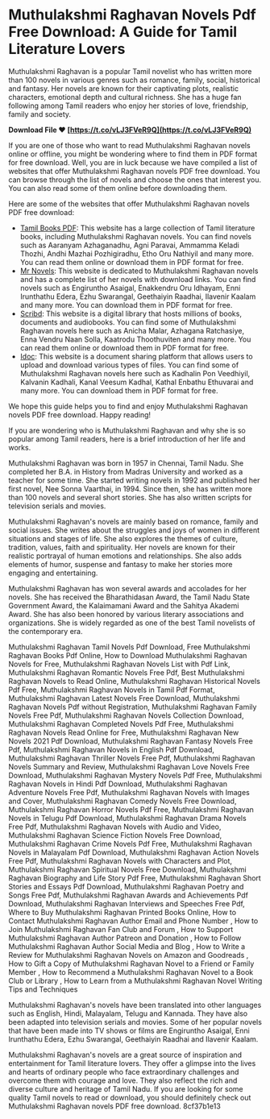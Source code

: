 
 
# Muthulakshmi Raghavan Novels Pdf Free Download: A Guide for Tamil Literature Lovers
 
Muthulakshmi Raghavan is a popular Tamil novelist who has written more than 100 novels in various genres such as romance, family, social, historical and fantasy. Her novels are known for their captivating plots, realistic characters, emotional depth and cultural richness. She has a huge fan following among Tamil readers who enjoy her stories of love, friendship, family and society.
 
**Download File ❤ [https://t.co/vLJ3FVeR9Q](https://t.co/vLJ3FVeR9Q)**


 
If you are one of those who want to read Muthulakshmi Raghavan novels online or offline, you might be wondering where to find them in PDF format for free download. Well, you are in luck because we have compiled a list of websites that offer Muthulakshmi Raghavan novels PDF free download. You can browse through the list of novels and choose the ones that interest you. You can also read some of them online before downloading them.
 
Here are some of the websites that offer Muthulakshmi Raghavan novels PDF free download:
 
- [Tamil Books PDF](https://tamilbookspdf.com/genre/muthulakshmi-raghavan/): This website has a large collection of Tamil literature books, including Muthulakshmi Raghavan novels. You can find novels such as Aaranyam Azhaganadhu, Agni Paravai, Ammamma Keladi Thozhi, Andhi Mazhai Pozhigiradhu, Etho Oru Nathiyil and many more. You can read them online or download them in PDF format for free.
- [Mr Novels](https://www.tamiltypingonline.com/muthulakshmi-raghavan-novels/): This website is dedicated to Muthulakshmi Raghavan novels and has a complete list of her novels with download links. You can find novels such as Engiruntho Asaigal, Enakkendru Oru Idhayam, Enni Irunthathu Edera, Ezhu Swarangal, Geethaiyin Raadhai, Ilavenir Kaalam and many more. You can download them in PDF format for free.
- [Scribd](https://www.scribd.com/doc/218272131/MuthuLakshmi-Ragahavan-Novels): This website is a digital library that hosts millions of books, documents and audiobooks. You can find some of Muthulakshmi Raghavan novels here such as Anicha Malar, Azhagana Ratchasiye, Enna Vendru Naan Solla, Kaatrodu Thoothuviten and many more. You can read them online or download them in PDF format for free.
- [Idoc](https://idoc.pub/download/muthulakshmi-ragahavan-novels-d4pqr3kejrnp): This website is a document sharing platform that allows users to upload and download various types of files. You can find some of Muthulakshmi Raghavan novels here such as Kadhalin Pon Veedhiyil, Kalvanin Kadhali, Kanal Veesum Kadhal, Kathal Enbathu Ethuvarai and many more. You can download them in PDF format for free.

We hope this guide helps you to find and enjoy Muthulakshmi Raghavan novels PDF free download. Happy reading!
  
If you are wondering who is Muthulakshmi Raghavan and why she is so popular among Tamil readers, here is a brief introduction of her life and works.
 
Muthulakshmi Raghavan was born in 1957 in Chennai, Tamil Nadu. She completed her B.A. in History from Madras University and worked as a teacher for some time. She started writing novels in 1992 and published her first novel, Nee Sonna Vaarthai, in 1994. Since then, she has written more than 100 novels and several short stories. She has also written scripts for television serials and movies.
 
Muthulakshmi Raghavan's novels are mainly based on romance, family and social issues. She writes about the struggles and joys of women in different situations and stages of life. She also explores the themes of culture, tradition, values, faith and spirituality. Her novels are known for their realistic portrayal of human emotions and relationships. She also adds elements of humor, suspense and fantasy to make her stories more engaging and entertaining.
 
Muthulakshmi Raghavan has won several awards and accolades for her novels. She has received the Bharathidasan Award, the Tamil Nadu State Government Award, the Kalaimamani Award and the Sahitya Akademi Award. She has also been honored by various literary associations and organizations. She is widely regarded as one of the best Tamil novelists of the contemporary era.
 
Muthulakshmi Raghavan Tamil Novels Pdf Download,  Free Muthulakshmi Raghavan Books Pdf Online,  How to Download Muthulakshmi Raghavan Novels for Free,  Muthulakshmi Raghavan Novels List with Pdf Link,  Muthulakshmi Raghavan Romantic Novels Free Pdf,  Best Muthulakshmi Raghavan Novels to Read Online,  Muthulakshmi Raghavan Historical Novels Pdf Free,  Muthulakshmi Raghavan Novels in Tamil Pdf Format,  Muthulakshmi Raghavan Latest Novels Free Download,  Muthulakshmi Raghavan Novels Pdf without Registration,  Muthulakshmi Raghavan Family Novels Free Pdf,  Muthulakshmi Raghavan Novels Collection Download,  Muthulakshmi Raghavan Completed Novels Pdf Free,  Muthulakshmi Raghavan Novels Read Online for Free,  Muthulakshmi Raghavan New Novels 2021 Pdf Download,  Muthulakshmi Raghavan Fantasy Novels Free Pdf,  Muthulakshmi Raghavan Novels in English Pdf Download,  Muthulakshmi Raghavan Thriller Novels Free Pdf,  Muthulakshmi Raghavan Novels Summary and Review,  Muthulakshmi Raghavan Love Novels Free Download,  Muthulakshmi Raghavan Mystery Novels Pdf Free,  Muthulakshmi Raghavan Novels in Hindi Pdf Download,  Muthulakshmi Raghavan Adventure Novels Free Pdf,  Muthulakshmi Raghavan Novels with Images and Cover,  Muthulakshmi Raghavan Comedy Novels Free Download,  Muthulakshmi Raghavan Horror Novels Pdf Free,  Muthulakshmi Raghavan Novels in Telugu Pdf Download,  Muthulakshmi Raghavan Drama Novels Free Pdf,  Muthulakshmi Raghavan Novels with Audio and Video,  Muthulakshmi Raghavan Science Fiction Novels Free Download,  Muthulakshmi Raghavan Crime Novels Pdf Free,  Muthulakshmi Raghavan Novels in Malayalam Pdf Download,  Muthulakshmi Raghavan Action Novels Free Pdf,  Muthulakshmi Raghavan Novels with Characters and Plot,  Muthulakshmi Raghavan Spiritual Novels Free Download,  Muthulakshmi Raghavan Biography and Life Story Pdf Free,  Muthulakshmi Raghavan Short Stories and Essays Pdf Download,  Muthulakshmi Raghavan Poetry and Songs Free Pdf,  Muthulakshmi Raghavan Awards and Achievements Pdf Download,  Muthulakshmi Raghavan Interviews and Speeches Free Pdf,  Where to Buy Muthulakshmi Raghavan Printed Books Online,  How to Contact Muthulakshmi Raghavan Author Email and Phone Number ,  How to Join Muthulakshmi Raghavan Fan Club and Forum ,  How to Support Muthulakshmi Raghavan Author Patreon and Donation ,  How to Follow Muthulakshmi Raghavan Author Social Media and Blog ,  How to Write a Review for Muthulakshmi Raghavan Novels on Amazon and Goodreads ,  How to Gift a Copy of Muthulakshmi Raghavan Novel to a Friend or Family Member ,  How to Recommend a Muthulakshmi Raghavan Novel to a Book Club or Library ,  How to Learn from a Muthulakshmi Raghavan Novel Writing Tips and Techniques
 
Muthulakshmi Raghavan's novels have been translated into other languages such as English, Hindi, Malayalam, Telugu and Kannada. They have also been adapted into television serials and movies. Some of her popular novels that have been made into TV shows or films are Engiruntho Asaigal, Enni Irunthathu Edera, Ezhu Swarangal, Geethaiyin Raadhai and Ilavenir Kaalam.
 
Muthulakshmi Raghavan's novels are a great source of inspiration and entertainment for Tamil literature lovers. They offer a glimpse into the lives and hearts of ordinary people who face extraordinary challenges and overcome them with courage and love. They also reflect the rich and diverse culture and heritage of Tamil Nadu. If you are looking for some quality Tamil novels to read or download, you should definitely check out Muthulakshmi Raghavan novels PDF free download.
 8cf37b1e13
 
